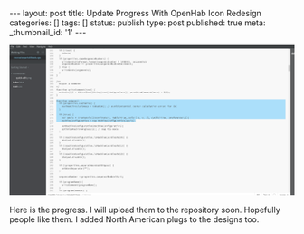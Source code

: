 \--- layout: post title: Update Progress With OpenHab Icon Redesign
categories: [] tags: [] status: publish type: post published: true meta:
_thumbnail_id: '1' \---

![](/img/image-asset.png)

Here is the progress. I will upload them to the repository soon. Hopefully
people like them. I added North American plugs to the designs too.

